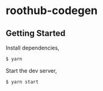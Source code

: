 # roothub-codegen

## Getting Started

Install dependencies,

```bash
$ yarn
```

Start the dev server,

```bash
$ yarn start
```
